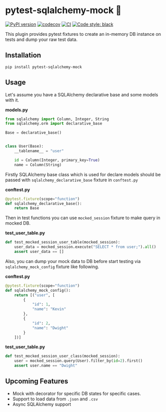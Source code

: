 # pytest-sqlalchemy-mock  👋
[![PyPI version](https://badge.fury.io/py/pytest-sqlalchemy-mock.svg)](https://badge.fury.io/py/pytest-sqlalchemy-mock)
[![codecov](https://codecov.io/gh/resulyrt93/pytest-sqlalchemy-mock/branch/dev/graph/badge.svg?token=RUQ4DN3CH9)](https://codecov.io/gh/resulyrt93/pytest-sqlalchemy-mock)
[![CI](https://github.com/resulyrt93/pytest-sqlalchemy-mock/actions/workflows/tests.yaml/badge.svg?branch=dev)](https://github.com/resulyrt93/pytest-sqlalchemy-mock/actions/workflows/tests.yaml)
<a href="https://github.com/psf/black"><img alt="Code style: black" src="https://img.shields.io/badge/code%20style-black-000000.svg"></a>

This plugin provides pytest fixtures to create an in-memory DB instance on tests and dump your raw test data.

## Installation
```
pip install pytest-sqlalchemy-mock
```

## Usage
Let's assume you have a SQLAlchemy declarative base and some models with it.

**models.py**
```python
from sqlalchemy import Column, Integer, String
from sqlalchemy.orm import declarative_base

Base = declarative_base()


class User(Base):
    __tablename__ = "user"

    id = Column(Integer, primary_key=True)
    name = Column(String)
```
Firstly SQLAlchemy base class which is used for declare models should be passed with `sqlalchemy_declarative_base` fixture in `conftest.py`

**conftest.py**
```python
@pytest.fixture(scope="function")
def sqlalchemy_declarative_base():
    return Base
```
Then in test functions you can use `mocked_session` fixture to make query in mocked DB.

**test_user_table.py**
```python
def test_mocked_session_user_table(mocked_session):
    user_data = mocked_session.execute("SELECT * from user;").all()
    assert user_data == []
```
Also, you can dump your mock data to DB before start testing via `sqlalchemy_mock_config` fixture like following.

**conftest.py**
```python
@pytest.fixture(scope="function")
def sqlalchemy_mock_config():
    return [("user", [
        {
            "id": 1,
            "name": "Kevin"
        },
        {
            "id": 2,
            "name": "Dwight"
        }
    ])]
```
**test_user_table.py**
```python
def test_mocked_session_user_class(mocked_session):
    user = mocked_session.query(User).filter_by(id=2).first()
    assert user.name == "Dwight"
```

## Upcoming Features
* Mock with decorator for specific DB states for specific cases.
* Support to load data from `.json` and `.csv`
* Async SQLAlchemy support
